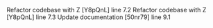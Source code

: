 Refactor codebase with Z [Y8pQnL] line 7.2
Refactor codebase with Z [Y8pQnL] line 7.3
Update documentation [50nr79] line 9.1
